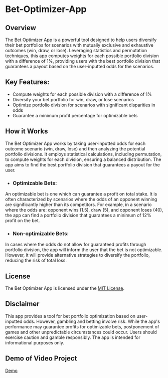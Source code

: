 # Bet-Optimizer-App

## Overview

The Bet Optimizer App is a powerful tool designed to help users diversify their bet portfolios for scenarios with mutually exclusive and exhaustive outcomes (win, draw, or lose). Leveraging statistics and permutation techniques, this app computes weights for each possible portfolio division with a difference of 1%, providing users with the best portfolio division that guarantees a payout based on the user-inputted odds for the scenarios.

## Key Features:
- Compute weights for each possible division with a difference of 1%
- Diversify your bet portfolio for win, draw, or lose scenarios
- Optimize portfolio division for scenarios with significant disparities in odds
- Guarantee a minimum profit percentage for optimizable bets

## How it Works
The Bet Optimizer App works by taking user-inputted odds for each outcome scenario (win, draw, lose) and then analyzing the potential portfolio divisions. It employs statistical calculations, including permutation, to compute weights for each division, ensuring a balanced distribution. The app aims to find the best portfolio division that guarantees a payout for the user.

- ### Optimizable Bets:
An optimizable bet is one which can guarantee a profit on total stake. It is often characterized by scenarios where the odds of an opponent winning are significantly higher than its competitors. For example, in a scenario where the odds are: opponent wins (1.5), draw (5), and opponent loses (40), the app can find a portfolio division that guarantees a minimum of 12% profit on the bet.


- ### Non-optimizable Bets:
In cases where the odds do not allow for guaranteed profits through portfolio division, the app will inform the user that the bet is not optimizable. However, it will provide alternative strategies to diversify the portfolio, reducing the risk of total loss.

## License
The Bet Optimizer App is licensed under the [MIT License](/LICENSE).

## Disclaimer
This app provides a tool for bet portfolio optimization based on user-inputted odds. However, gambling and betting involve risk. While the app's performance may guarantee profits for optimizable bets, postponement of games and other unpredictable circumstances could occur. Users should exercise caution and gamble responsibly. The app is intended for informational purposes only.

## Demo of Video Project
[Demo](https://github.com/Sammybams/Bet-Optimizer/assets/64220829/89492b34-d9f6-4e58-b10d-1eff8b823b4f)
